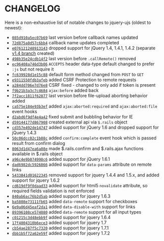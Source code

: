 CHANGELOG
=========

Here is a non-exhaustive list of notable changes to jquery-ujs (oldest
to newest):

- [`085d910a5ec07b69`](https://github.com/rails/jquery-ujs/commit/085d910a5ec07b69f31beabce286141aa26f3005) last version before callback names updated
- [`72d875a8d57c6bb4`](https://github.com/rails/jquery-ujs/commit/72d875a8d57c6bb466170980a5142c66ac74e8f0) callback name updates completed
- [`e076121248913143`](https://github.com/rails/jquery-ujs/commit/e0761212489131437402a92fa8f548a78f685ae2) dropped support for jQuery 1.4, 1.4.1, 1.4.2 (separate [v1.4 branch](https://github.com/rails/jquery-ujs/commits/v1.4) created)
- [`498b35e24cdb14f2`](https://github.com/rails/jquery-ujs/commit/498b35e24cdb14f2d94486e8a1f4a1f661091426) last version before `.callRemote()` removed
- [`ec96408a746d3b06`](https://github.com/rails/jquery-ujs/commit/ec96408a746d3b0692da9249f218a3943fbffc28) `ACCEPTS` header data-type default changed to prefer `:js` but not require it
- [`fc639928d1e15c88`](https://github.com/rails/jquery-ujs/commit/fc639928d1e15c885b85de5b517346db7f963f44) default form method changed from `POST` to `GET`
- [`e9311550fdb3afeb`](https://github.com/rails/jquery-ujs/commit/e9311550fdb3afeb2917bcb1fef39767bf715003) added CSRF Protection to remote requests
- [`a284dd706e7d76e8`](https://github.com/rails/jquery-ujs/commit/a284dd706e7d76e85471ef39ab3efdf07feef374) CSRF fixed - changed to only add if token is present
- [`f9b21b3a3c7c4684`](https://github.com/rails/jquery-ujs/commit/f9b21b3a3c7c46840fed8127a90def26911fad3d) `ajax:before` added back
- [`7f2acc1811f62877`](https://github.com/rails/jquery-ujs/commit/7f2acc1811f62877611e16451530728b5e13dbe7) last version before file-upload aborting behavior added
- [`ca575e184e93b3ef`](https://github.com/rails/jquery-ujs/commit/ca575e184e93b3efe1a858cf598f8a37f0a760cc) added `ajax:aborted:required` and `ajax:aborted:file` event hooks
- [`d2abd6f9df4e4a42`](https://github.com/rails/jquery-ujs/commit/d2abd6f9df4e4a426c17c218b7d5e05004c768d0) fixed submit and bubbling behavior for IE
- [`d59144177d867908`](https://github.com/rails/jquery-ujs/commit/d59144177d86790891fdb99b0e3437312e04fda2) created external api via `$.rails` object
- [`cd357e492de14747`](https://github.com/rails/jquery-ujs/commit/cd357e492de147472a8a2524575acce5d923e640) added support for jQuery 1.6 and dropped support for jQuery 1.4.3
- [`50c06dcc02c1b08c`](https://github.com/rails/jquery-ujs/commit/50c06dcc02c1b08cb7a9b4b8eced54ed685c1c93) added `confirm:complete` event hook which is passed result from confirm dialog
- [`8063d1d47ea6a08e`](https://github.com/rails/jquery-ujs/commit/8063d1d47ea6a08e545e9a6ba3e84af584200e41) made $.rails.confirm and $.rails.ajax functions available in $.rails object
- [`a96c4e9b074998c6`](https://github.com/rails/jquery-ujs/commit/a96c4e9b074998c6b6d102e4573b81c8a76f07a7) added support for jQuery 1.6.1
- [`dad6982dc5926866`](https://github.com/rails/jquery-ujs/commit/dad6982dc592686677e6845e681233c40d2ead27) added support for `data-params` attribute on remote links
- [`5433841d01622345`](https://github.com/rails/jquery-ujs/commit/5433841d01622345f734f22f82394ac035c2f783) removed support for jquery 1.4.4 and 1.5.x, and added support for jquery 1.6.2
- [`cd619df9f0daad33`](https://github.com/rails/jquery-ujs/commit/cd619df9f0daad3303aacd4f992fff19158b1e5d) added support for html5 `novalidate` attribute, so required fields validation is not enforced
- [`840ab6ac76b2d5ab`](https://github.com/rails/jquery-ujs/commit/840ab6ac76b2d5ab931841bc3d8567e5b57f183e) added support for jquery 1.6.3
- [`ba5808e73111fb65`](https://github.com/rails/jquery-ujs/commit/ba5808e73111fb65e91610b078577bb014d9b6d8) added `data-remote` support for checkboxes
- [`6e9a06d45eaf2da1`](https://github.com/rails/jquery-ujs/commit/6e9a06d45eaf2da1036d4c2ead25ff57d0127d03) added `data-disable-with` support for links
- [`89396108ce574080`](https://github.com/rails/jquery-ujs/commit/89396108ce574080f9b877cad74573c5d1ae9aa2) added `data-remote` support for all input types
- [`c01215c3d48ebb9f`](https://github.com/rails/jquery-ujs/commit/c01215c3d48ebb9f9f1059f26efa0c0c9092da2b) added support for jquery 1.6.4
- [`17f4004310b6ece3`](https://github.com/rails/jquery-ujs/commit/17f4004310b6ece3cb240914932b4d6d46032c24) added support for jquery 1.7
- [`cb54ae287f5c7320`](https://github.com/rails/jquery-ujs/commit/cb54ae287f5c73207aef2891cdf22212aea5fb86) added support for jquery 1.7.1
- [`dbb1b5f72a62e59f`](https://github.com/rails/jquery-ujs/commit/dbb1b5f72a62e59f34f6b5be4bee291ee7f3318f) added support for jquery 1.7.2
